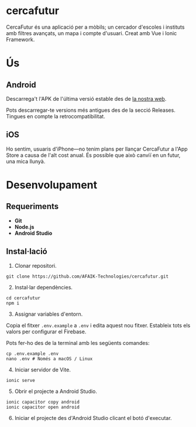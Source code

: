 # cercafutur
CercaFutur és una aplicació per a mòbils; un cercador d'escoles i instituts amb filtres avançats, un mapa i compte 
d'usuari. Creat amb Vue i Ionic Framework.


# Ús
## Android
Descarrega't l'APK de l'última versió estable des de [la nostra web]([url](https://sites.google.com/insernestlluch.cat/afaik/distribuci%C3%B3-app/descarregat-lapp)).

Pots descarregar-te versions més antigues des de la secció Releases. Tingues en compte la retrocompatibilitat.

## iOS
Ho sentim, usuaris d'iPhone&mdash;no tenim plans per llançar CercaFutur a l'App Store a causa de l'alt cost anual. És possible que això canviï en un futur, una mica llunyà.

# Desenvolupament
## Requeriments
- **Git**
- **Node.js**
- **Android Studio**

## Instal·lació
1. Clonar repositori.
```shell
git clone https://github.com/AFAIK-Technologies/cercafutur.git
```
2. Instal·lar dependències.
```shell
cd cercafutur
npm i
```
3. Assignar variables d'entorn.

Copia el fitxer `.env.example` a `.env` i edita aquest nou fitxer. Estableix tots els valors per configurar el Firebase.

Pots fer-ho des de la terminal amb les següents comandes:
```shell
cp .env.example .env
nano .env # Només a macOS / Linux
```

4. Iniciar servidor de Vite.
```shell
ionic serve
```
5. Obrir el projecte a Android Studio.
```shell
ionic capacitor copy android
ionic capacitor open android
```
6. Iniciar el projecte des d'Android Studio clicant el botó d'executar.